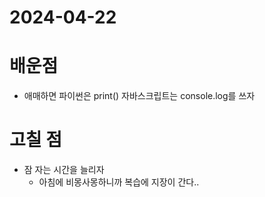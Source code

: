 # 2024-04-22
# 배운점
- 애매하면 파이썬은 print() 자바스크립트는 console.log를 쓰자

# 고칠 점
- 잠 자는 시간을 늘리자
  - 아침에 비몽사몽하니까 복습에 지장이 간다..